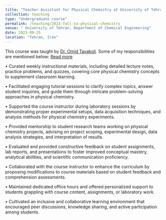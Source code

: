 ```yaml
---
title: "Teacher Assistant for Physical Chemistry at University of Tehran"
collection: teaching
type: "Undergraduate course"
permalink: /teaching/2023-fall-ta-physical-chemistry
venue: " University of Tehran, Department of Chemical Engineering"
date: 2023-09-25
location: "Tehran, Iran"
---
```

This course was taught by <a href="https://scholar.google.com/citations?user=IVZdp4MAAAAJ&hl=en">Dr. Omid Tavakoli</a>. Some of my responsibilities are mentioned below:
<a href="https://shahabdavoudi.github.io/teaching/2023-fall-ta-physical-chemistry" rel="permalink">Read more</a>

•	Curated weekly instructional materials, including detailed lecture notes, practice problems, and quizzes, covering core physical chemistry concepts to supplement classroom learning.

•	Facilitated engaging tutorial sessions to clarify complex topics, answer student inquiries, and guide them through intricate problem-solving approaches in physical chemistry.

•	Supported the course instructor during laboratory sessions by demonstrating proper experimental setups, data acquisition techniques, and analysis methods for physical chemistry experiments.

•	Provided mentorship to student research teams working on physical chemistry projects, advising on project scoping, experimental design, data analysis strategies, and interpretation of results.

•	Evaluated and provided constructive feedback on student assignments, lab reports, and presentations to foster improved conceptual mastery, analytical abilities, and scientific communication proficiency.

•	Collaborated with the course instructor to enhance the curriculum by proposing modifications to course materials based on student feedback and comprehension assessments.

•	Maintained dedicated office hours and offered personalized support to students grappling with course content, assignments, or laboratory work.

•	Cultivated an inclusive and collaborative learning environment that encouraged peer discussions, knowledge sharing, and active participation among students.
